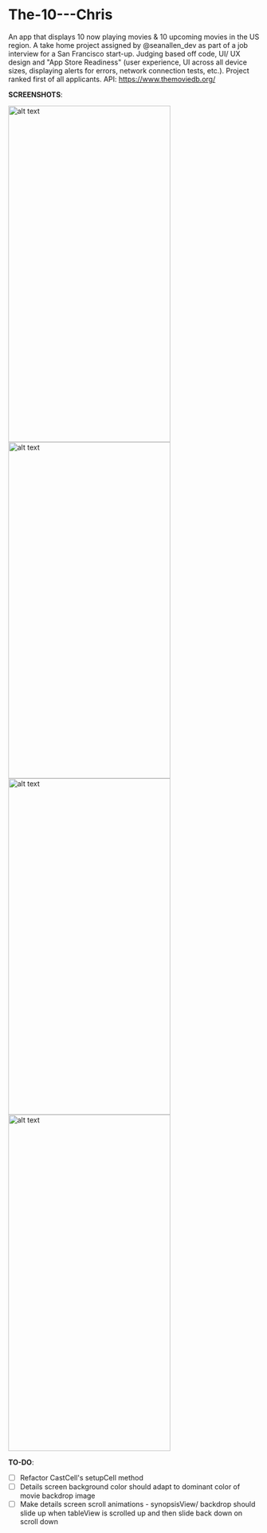 # The-10---Chris
An app that displays 10 now playing movies &amp; 10 upcoming movies in the US region. A take home project assigned by @seanallen_dev as part of a job interview for a San Francisco start-up. Judging based off code, UI/ UX design and "App Store Readiness" (user experience, UI across all device sizes, displaying alerts for errors, network connection tests, etc.). Project ranked first of all applicants. API: https://www.themoviedb.org/

<b>SCREENSHOTS</b>:

<img src="https://user-images.githubusercontent.com/8717712/53760664-6b609480-3e78-11e9-9728-993044d867da.png" alt="alt text" width="325" height="675">
<img src="https://user-images.githubusercontent.com/8717712/53760662-6b609480-3e78-11e9-9e22-cfcffc0c9c1e.png" alt="alt text" width="325" height="675">
<img src="https://user-images.githubusercontent.com/8717712/52974617-06d11000-3377-11e9-8426-5ebef9f1ed00.png" alt="alt text" width="325" height="675">
<img src="https://user-images.githubusercontent.com/8717712/52974616-06d11000-3377-11e9-859b-ff8496d12934.png" alt="alt text" width="325" height="675">

<b>TO-DO</b>: 

 - [ ] Refactor CastCell's setupCell method
 - [ ] Details screen background color should adapt to dominant color of movie backdrop image
 - [ ] Make details screen scroll animations - synopsisView/ backdrop should slide up when tableView is scrolled up and then slide back down on scroll down
